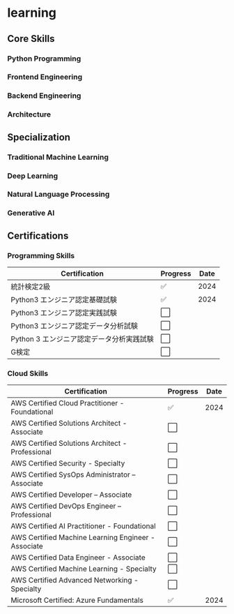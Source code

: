 # learning

## Core Skills

### Python Programming

### Frontend Engineering

### Backend Engineering

### Architecture


## Specialization

### Traditional Machine Learning

### Deep Learning

### Natural Language Processing

### Generative AI


## Certifications

### Programming Skills

| Certification | Progress | Date |
|---|---|---|
| 統計検定2級 | ✅ | 2024 |
| Python3 エンジニア認定基礎試験 | ✅ | 2024 |
| Python3 エンジニア認定実践試験 | ⬜ |  |
| Python3 エンジニア認定データ分析試験 | ⬜ |  |
| Python 3 エンジニア認定データ分析実践試験 | ⬜ |  |
| G検定 | ⬜ |  |

### Cloud Skills

| Certification | Progress | Date |
|---|---|---|
| AWS Certified Cloud Practitioner - Foundational | ✅ | 2024 |
| AWS Certified Solutions Architect - Associate | ⬜ |  |
| AWS Certified Solutions Architect - Professional | ⬜ |  |
| AWS Certified Security - Specialty | ⬜ |  |
| AWS Certified SysOps Administrator – Associate | ⬜ |  |
| AWS Certified Developer – Associate | ⬜ |  |
| AWS Certified DevOps Engineer – Professional | ⬜ |  |
| AWS Certified AI Practitioner - Foundational | ⬜ |  |
| AWS Certified Machine Learning Engineer - Associate | ⬜ |  |
| AWS Certified Data Engineer - Associate | ⬜ |  |
| AWS Certified Machine Learning - Specialty | ⬜ |  |
| AWS Certified Advanced Networking - Specialty | ⬜ |  |
| Microsoft Certified: Azure Fundamentals | ✅ | 2024 |

